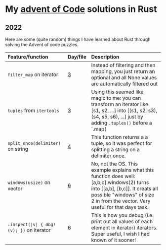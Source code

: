 # My [advent of Code](https://adventofcode.com/) solutions in Rust

## 2022

Here are some (quite random) things I have learned about Rust through solving the Advent of code puzzles.

Feature/function | Day/file | Description
:-- | :-- | :--
`filter_map` on iterator | [3](./2022/day03/part1/src/main.rs) | Instead of filtering and then mapping, you just return an optional and all None values are automatically filtered out
`tuples` from `itertools` | [3](./2022/day03/part2/src/main.rs) | Using this seemed like magic to me: you can transform an iterator like [s1, s2, ...] into [(s1, s2, s3), (s4, s5, s6), ...] just by adding `.tuples()` before a `.map(|(s1, s2, s3)| ... )` and it will just work! But keep in mind that extra iterator elements that do not fit into this structure are just ignored.
`split_once(delimiter)` on string | [4](./2022/day04/part1/src/main.rs) | This function returns a a tuple, so it was perfect for splitting a string on a delimiter once.
`windows(usize)` on vector | [6](./2022/day06/part1/src/main.rs) | No, not the OS. This example explains what this function does well: [a,b,c].windows(2) turns into [[a,b], [b,c]]. It creats all possible "windows" of size 2 in from the vector. Very useful for that days task.
`.inspect(\|v\| { dbg!(v); })` on iterator | [6](./2022/day06/part2/src/main.rs) | This is how you debug (i.e. print out all values of each element in iterator) iterators. Super useful, I wish I had known of it sooner!
